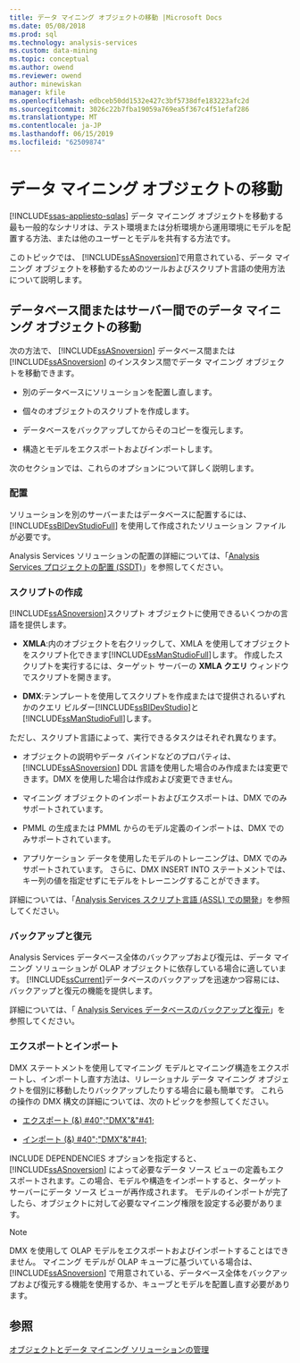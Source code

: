 ```yaml
---
title: データ マイニング オブジェクトの移動 |Microsoft Docs
ms.date: 05/08/2018
ms.prod: sql
ms.technology: analysis-services
ms.custom: data-mining
ms.topic: conceptual
ms.author: owend
ms.reviewer: owend
author: minewiskan
manager: kfile
ms.openlocfilehash: edbceb50dd1532e427c3bf5738dfe183223afc2d
ms.sourcegitcommit: 3026c22b7fba19059a769ea5f367c4f51efaf286
ms.translationtype: MT
ms.contentlocale: ja-JP
ms.lasthandoff: 06/15/2019
ms.locfileid: "62509874"
---
```

# <a name="moving-data-mining-objects"></a>データ マイニング オブジェクトの移動
[!INCLUDE[ssas-appliesto-sqlas](../../includes/ssas-appliesto-sqlas.md)]
  データ マイニング オブジェクトを移動する最も一般的なシナリオは、テスト環境または分析環境から運用環境にモデルを配置する方法、または他のユーザーとモデルを共有する方法です。  
  
 このトピックでは、 [!INCLUDE[ssASnoversion](../../includes/ssasnoversion-md.md)]で用意されている、データ マイニング オブジェクトを移動するためのツールおよびスクリプト言語の使用方法について説明します。  
  
## <a name="moving-data-mining-objects-between-databases-or-servers"></a>データベース間またはサーバー間でのデータ マイニング オブジェクトの移動  
 次の方法で、 [!INCLUDE[ssASnoversion](../../includes/ssasnoversion-md.md)] データベース間または [!INCLUDE[ssASnoversion](../../includes/ssasnoversion-md.md)] のインスタンス間でデータ マイニング オブジェクトを移動できます。  
  
-   別のデータベースにソリューションを配置し直します。  
  
-   個々のオブジェクトのスクリプトを作成します。  
  
-   データベースをバックアップしてからそのコピーを復元します。  
  
-   構造とモデルをエクスポートおよびインポートします。  
  
 次のセクションでは、これらのオプションについて詳しく説明します。  
  
### <a name="deploying"></a>配置  
 ソリューションを別のサーバーまたはデータベースに配置するには、[!INCLUDE[ssBIDevStudioFull](../../includes/ssbidevstudiofull-md.md)] を使用して作成されたソリューション ファイルが必要です。  
  
 Analysis Services ソリューションの配置の詳細については、「[Analysis Services プロジェクトの配置 &#40;SSDT&#41;](../../analysis-services/multidimensional-models/deploy-analysis-services-projects-ssdt.md)」を参照してください。  
  
### <a name="scripting"></a>スクリプトの作成  
 [!INCLUDE[ssASnoversion](../../includes/ssasnoversion-md.md)]スクリプト オブジェクトに使用できるいくつかの言語を提供します。  
  
-   **XMLA**:内のオブジェクトを右クリックして、XMLA を使用してオブジェクトをスクリプト化できます[!INCLUDE[ssManStudioFull](../../includes/ssmanstudiofull-md.md)]します。 作成したスクリプトを実行するには、ターゲット サーバーの **XMLA クエリ** ウィンドウでスクリプトを開きます。  
  
-   **DMX**:テンプレートを使用してスクリプトを作成またはで提供されるいずれかのクエリ ビルダー[!INCLUDE[ssBIDevStudio](../../includes/ssbidevstudio-md.md)]と[!INCLUDE[ssManStudioFull](../../includes/ssmanstudiofull-md.md)]します。  
  
 ただし、スクリプト言語によって、実行できるタスクはそれぞれ異なります。  
  
-   オブジェクトの説明やデータ バインドなどのプロパティは、 [!INCLUDE[ssASnoversion](../../includes/ssasnoversion-md.md)] DDL 言語を使用した場合のみ作成または変更できます。DMX を使用した場合は作成および変更できません。  
  
-   マイニング オブジェクトのインポートおよびエクスポートは、DMX でのみサポートされています。  
  
-   PMML の生成または PMML からのモデル定義のインポートは、DMX でのみサポートされています。  
  
-   アプリケーション データを使用したモデルのトレーニングは、DMX でのみサポートされています。 さらに、DMX INSERT INTO ステートメントでは、キー列の値を指定せずにモデルをトレーニングすることができます。  
  
 詳細については、「[Analysis Services スクリプト言語 &#40;ASSL&#41; での開発](../../analysis-services/multidimensional-models/scripting-language-assl/developing-with-analysis-services-scripting-language-assl.md)」を参照してください。  
  
### <a name="backup-and-restore"></a>バックアップと復元  
 Analysis Services データベース全体のバックアップおよび復元は、データ マイニング ソリューションが OLAP オブジェクトに依存している場合に適しています。 [!INCLUDE[ssCurrent](../../includes/sscurrent-md.md)]データベースのバックアップを迅速かつ容易には、バックアップと復元の機能を提供します。  
  
 詳細については、「 [Analysis Services データベースのバックアップと復元](../../analysis-services/multidimensional-models/backup-and-restore-of-analysis-services-databases.md)」を参照してください。  
  
### <a name="exporting-and-importing"></a>エクスポートとインポート  
 DMX ステートメントを使用してマイニング モデルとマイニング構造をエクスポートし、インポートし直す方法は、リレーショナル データ マイニング オブジェクトを個別に移動したりバックアップしたりする場合に最も簡単です。 これらの操作の DMX 構文の詳細については、次のトピックを参照してください。  
  
-   [エクスポート (&) #40";"DMX"&"#41;](../../dmx/export-dmx.md)  
  
-   [インポート (&) #40";"DMX"&"#41;](../../dmx/import-dmx.md)  
  
 INCLUDE DEPENDENCIES オプションを指定すると、[!INCLUDE[ssASnoversion](../../includes/ssasnoversion-md.md)] によって必要なデータ ソース ビューの定義もエクスポートされます。この場合、モデルや構造をインポートすると、ターゲット サーバーにデータ ソース ビューが再作成されます。 モデルのインポートが完了したら、オブジェクトに対して必要なマイニング権限を設定する必要があります。  
  
> [!NOTE]  
>  DMX を使用して OLAP モデルをエクスポートおよびインポートすることはできません。 マイニング モデルが OLAP キューブに基づいている場合は、 [!INCLUDE[ssASnoversion](../../includes/ssasnoversion-md.md)] で用意されている、データベース全体をバックアップおよび復元する機能を使用するか、キューブとモデルを配置し直す必要があります。  
  
## <a name="see-also"></a>参照  
 [オブジェクトとデータ マイニング ソリューションの管理](../../analysis-services/data-mining/management-of-data-mining-solutions-and-objects.md)  
  
  
